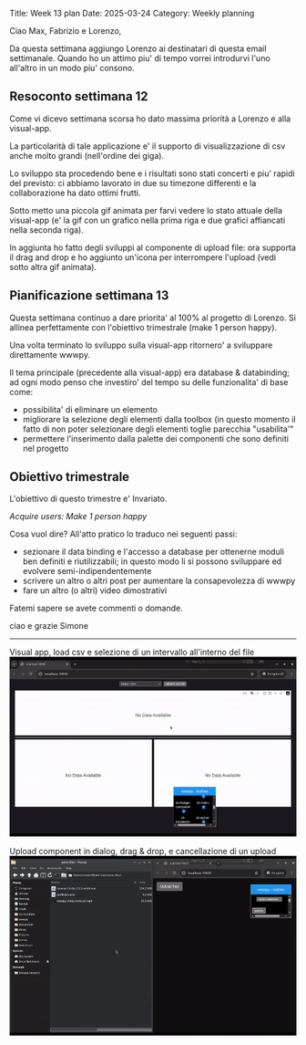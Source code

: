 Title: Week 13 plan
Date: 2025-03-24
Category: Weekly planning


Ciao Max, Fabrizio e Lorenzo,

Da questa settimana aggiungo Lorenzo ai destinatari di questa email settimanale.
Quando ho un attimo piu' di tempo vorrei introdurvi l'uno all'altro in un modo piu' consono.

## **Resoconto settimana 12**

Come vi dicevo settimana scorsa ho dato massima priorità a Lorenzo e alla visual-app.

La particolarità di tale applicazione e' il supporto di visualizzazione di csv anche molto grandi (nell'ordine dei giga).

Lo sviluppo sta procedendo bene e i risultati sono stati concerti e piu' rapidi del previsto: ci abbiamo lavorato in due su timezone differenti e la collaborazione ha dato ottimi frutti.

Sotto metto una piccola gif animata per farvi vedere lo stato attuale della visual-app (e' la gif con un grafico nella prima riga e due grafici affiancati nella seconda riga).

In aggiunta ho fatto degli sviluppi al componente di upload file: ora supporta il drag and drop e ho aggiunto un'icona per interrompere l'upload (vedi sotto altra gif animata).

## **Pianificazione settimana 13**

Questa settimana continuo a dare priorita' al 100% al progetto di Lorenzo. Si allinea perfettamente con l'obiettivo trimestrale (make 1 person happy).

Una volta terminato lo sviluppo sulla visual-app ritornero' a sviluppare direttamente wwwpy.

Il tema principale (precedente alla visual-app) era database & databinding; ad ogni modo penso che investiro' del tempo su delle funzionalita' di base come:

- possibilita' di eliminare un elemento
- migliorare la selezione degli elementi dalla toolbox (in questo momento il fatto di non poter selezionare degli elementi toglie parecchia "usabilita'"
- permettere l'inserimento dalla palette dei componenti che sono definiti nel progetto

## **Obiettivo trimestrale**

L'obiettivo di questo trimestre e' Invariato.

*Acquire users: Make 1 person happy*

Cosa vuol dire? All'atto pratico lo traduco nei seguenti passi:

- sezionare il data binding e l'accesso a database per ottenerne moduli ben definiti e riutilizzabili; in questo modo li si possono sviluppare ed evolvere semi-indipendentemente
- scrivere un altro o altri post per aumentare la consapevolezza di wwwpy
- fare un altro (o altri) video dimostrativi

Fatemi sapere se avete commenti o domande.

ciao e grazie
Simone

---

Visual app, load csv e selezione di un intervallo all'interno del file
![Visual app demo](week-2025-13--ii_m8ll24ga4.gif)

Upload component in dialog, drag & drop, e cancellazione di un upload
![Upload component demo](week-2025-13--ii_m8ll2gn75.gif)
